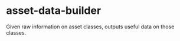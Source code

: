 asset-data-builder
==================

Given raw information on asset classes, outputs useful data on those classes.
